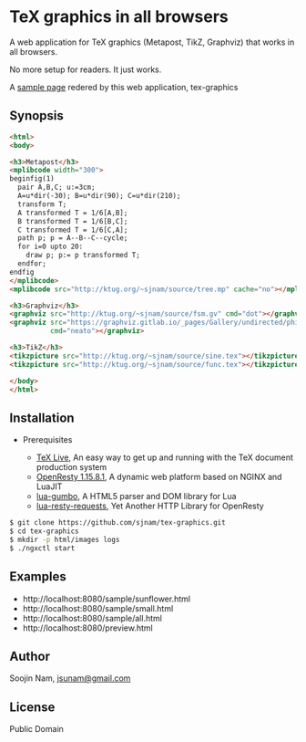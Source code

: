 TeX graphics in all browsers
=======
A web application for TeX graphics (Metapost, TikZ, Graphviz) that works
in all browsers.

No more setup for readers. It just works.

A [sample page](http://ktug.org/~sjnam/gxn/all.html) redered by this web application, tex-graphics

Synopsis
---------

````html
<html>
<body>

<h3>Metapost</h3>
<mplibcode width="300">
beginfig(1)
  pair A,B,C; u:=3cm;
  A=u*dir(-30); B=u*dir(90); C=u*dir(210);
  transform T;
  A transformed T = 1/6[A,B];
  B transformed T = 1/6[B,C];
  C transformed T = 1/6[C,A];
  path p; p = A--B--C--cycle;
  for i=0 upto 20:
    draw p; p:= p transformed T;
  endfor;
endfig
</mplibcode>
<mplibcode src="http://ktug.org/~sjnam/source/tree.mp" cache="no"></mplibcode>

<h3>Graphviz</h3>
<graphviz src="http://ktug.org/~sjnam/source/fsm.gv" cmd="dot"></graphviz>
<graphviz src="https://graphviz.gitlab.io/_pages/Gallery/undirected/philo.gv.txt"
          cmd="neato"></graphviz>

<h3>TikZ</h3>
<tikzpicture src="http://ktug.org/~sjnam/source/sine.tex"></tikzpicture>
<tikzpicture src="http://ktug.org/~sjnam/source/func.tex"></tikzpicture>

</body>
</html>
````

Installation
------------
- Prerequisites
  
  - [TeX Live](https://www.tug.org/texlive/), An easy way to get up and running with the TeX document production system
  - [OpenResty 1.15.8.1](https://openresty.org/en/ann-1015008001rc1.html), A dynamic web platform based on NGINX and LuaJIT
  - [lua-gumbo](https://craigbarnes.gitlab.io/lua-gumbo/), A HTML5 parser and DOM library for Lua
  - [lua-resty-requests](https://github.com/tokers/lua-resty-requests), Yet Another HTTP Library for OpenResty

```bash
$ git clone https://github.com/sjnam/tex-graphics.git
$ cd tex-graphics
$ mkdir -p html/images logs
$ ./ngxctl start
```

Examples
--------
- http://localhost:8080/sample/sunflower.html
- http://localhost:8080/sample/small.html
- http://localhost:8080/sample/all.html
- http://localhost:8080/preview.html

Author
------
Soojin Nam, jsunam@gmail.com

License
-------
Public Domain


